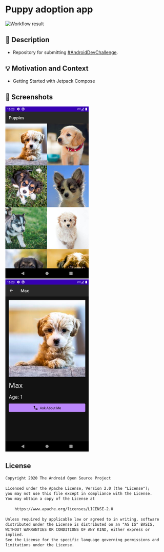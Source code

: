 # Puppy adoption app

![Workflow result](https://github.com/ntsk/compose-challenge-puppy-adoption/workflows/Check/badge.svg)

## :scroll: Description
- Repository for submitting [#AndroidDevChallenge](https://developer.android.com/dev-challenge).


## :bulb: Motivation and Context
- Getting Started with Jetpack Compose


## :camera_flash: Screenshots
<!-- You can add more screenshots here if you like -->
<img src="/results/screenshot_1.png" width="260">&emsp;<img src="/results/screenshot_2.png" width="260">

## License
```
Copyright 2020 The Android Open Source Project

Licensed under the Apache License, Version 2.0 (the "License");
you may not use this file except in compliance with the License.
You may obtain a copy of the License at

    https://www.apache.org/licenses/LICENSE-2.0

Unless required by applicable law or agreed to in writing, software
distributed under the License is distributed on an "AS IS" BASIS,
WITHOUT WARRANTIES OR CONDITIONS OF ANY KIND, either express or implied.
See the License for the specific language governing permissions and
limitations under the License.
```
